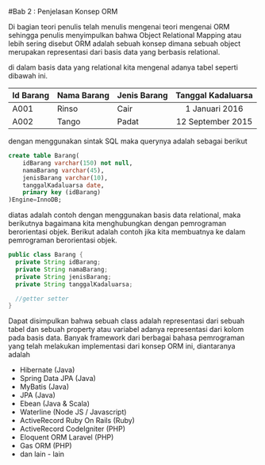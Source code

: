 #Bab 2 : Penjelasan Konsep ORM

Di bagian teori penulis telah menulis mengenai teori mengenai ORM sehingga penulis menyimpulkan bahwa Object Relational Mapping atau lebih sering disebut ORM adalah sebuah konsep dimana sebuah object merupakan representasi dari basis data yang berbasis relational.

di dalam basis data yang relational kita mengenal adanya tabel seperti dibawah ini.

| Id Barang | Nama Barang | Jenis Barang | Tanggal Kadaluarsa |
|:----------|:------------|:-------------|:------------------:|
|A001       | Rinso       | Cair         | 1 Januari 2016     |
|A002       | Tango       | Padat        | 12 September 2015  |

dengan menggunakan sintak SQL maka querynya adalah sebagai berikut

```sql
create table Barang(
    idBarang varchar(150) not null,
    namaBarang varchar(45),
    jenisBarang varchar(10),
    tanggalKadaluarsa date,
    primary key (idBarang)
)Engine=InnoDB;
```

diatas adalah contoh dengan menggunakan basis data relational, maka berikutnya bagaimana kita menghubungkan dengan pemrograman berorientasi objek. Berikut adalah contoh jika kita membuatnya ke dalam pemrograman berorientasi objek.

```java
public class Barang {
  private String idBarang;
  private String namaBarang;
  private String jenisBarang;
  private String tanggalKadaluarsa;

  //getter setter
}
```

Dapat disimpulkan bahwa sebuah class adalah representasi dari sebuah tabel dan sebuah property atau variabel adanya representasi dari kolom pada basis data. Banyak framework dari berbagai bahasa pemrograman yang telah melakukan implementasi dari konsep ORM ini, diantaranya adalah

- Hibernate (Java)
- Spring Data JPA (Java)
- MyBatis (Java)
- JPA (Java)
- Ebean (Java & Scala)
- Waterline (Node JS / Javascript)
- ActiveRecord Ruby On Rails (Ruby)
- ActiveRecord CodeIgniter (PHP)
- Eloquent ORM Laravel (PHP)
- Gas ORM (PHP)
- dan lain - lain